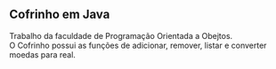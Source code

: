 <h2>Cofrinho em Java</h2>

Trabalho da faculdade de Programação Orientada a Obejtos.
<br>
O Cofrinho possui as funções de adicionar, remover, listar e converter moedas para real. 

